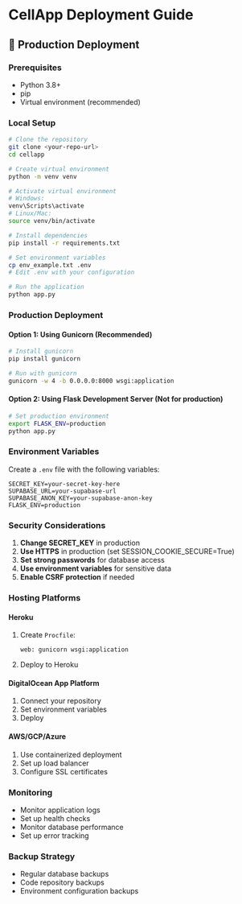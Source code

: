 # CellApp Deployment Guide

## 🚀 Production Deployment

### Prerequisites
- Python 3.8+
- pip
- Virtual environment (recommended)

### Local Setup
```bash
# Clone the repository
git clone <your-repo-url>
cd cellapp

# Create virtual environment
python -m venv venv

# Activate virtual environment
# Windows:
venv\Scripts\activate
# Linux/Mac:
source venv/bin/activate

# Install dependencies
pip install -r requirements.txt

# Set environment variables
cp env_example.txt .env
# Edit .env with your configuration

# Run the application
python app.py
```

### Production Deployment

#### Option 1: Using Gunicorn (Recommended)
```bash
# Install gunicorn
pip install gunicorn

# Run with gunicorn
gunicorn -w 4 -b 0.0.0.0:8000 wsgi:application
```

#### Option 2: Using Flask Development Server (Not for production)
```bash
# Set production environment
export FLASK_ENV=production
python app.py
```

### Environment Variables
Create a `.env` file with the following variables:
```
SECRET_KEY=your-secret-key-here
SUPABASE_URL=your-supabase-url
SUPABASE_ANON_KEY=your-supabase-anon-key
FLASK_ENV=production
```

### Security Considerations
1. **Change SECRET_KEY** in production
2. **Use HTTPS** in production (set SESSION_COOKIE_SECURE=True)
3. **Set strong passwords** for database access
4. **Use environment variables** for sensitive data
5. **Enable CSRF protection** if needed

### Hosting Platforms

#### Heroku
1. Create `Procfile`:
   ```
   web: gunicorn wsgi:application
   ```
2. Deploy to Heroku

#### DigitalOcean App Platform
1. Connect your repository
2. Set environment variables
3. Deploy

#### AWS/GCP/Azure
1. Use containerized deployment
2. Set up load balancer
3. Configure SSL certificates

### Monitoring
- Monitor application logs
- Set up health checks
- Monitor database performance
- Set up error tracking

### Backup Strategy
- Regular database backups
- Code repository backups
- Environment configuration backups
